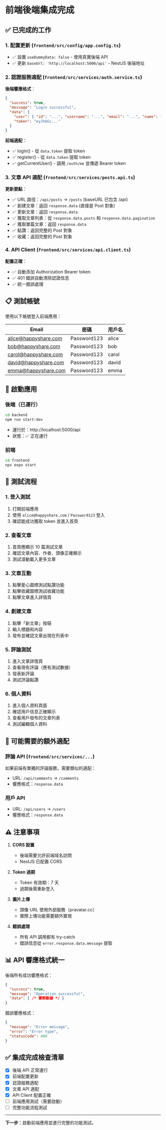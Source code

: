 # 前端後端集成完成

## ✅ 已完成的工作

### 1. 配置更新 (`frontend/src/config/app.config.ts`)
- ✅ 設置 `useDummyData: false` - 使用真實後端 API
- ✅ 更新 `baseUrl: 'http://localhost:5000/api'` - NestJS 後端地址

### 2. 認證服務適配 (`frontend/src/services/auth.service.ts`)
**後端響應格式**：
```json
{
  "success": true,
  "message": "Login successful",
  "data": {
    "user": { "id": "...", "username": "...", "email": "...", "name": "...", "avatar": "..." },
    "token": "eyJhbGc..."
  }
}
```

**前端適配**：
- ✅ login() - 從 `data.token` 提取 token
- ✅ register() - 從 `data.token` 提取 token  
- ✅ getCurrentUser() - 調用 `/auth/me` 並傳遞 Bearer token

### 3. 文章 API 適配 (`frontend/src/services/posts.api.ts`)
**更新要點**：
- ✅ URL 路徑：`/api/posts` → `/posts` (baseURL 已包含 /api)
- ✅ 創建文章：返回 `response.data` (直接是 Post 對象)
- ✅ 更新文章：返回 `response.data`
- ✅ 獲取文章列表：從 `response.data.posts` 和 `response.data.pagination`
- ✅ 獲取單篇文章：返回 `response.data`
- ✅ 點讚：返回完整的 Post 對象
- ✅ 收藏：返回完整的 Post 對象

### 4. API Client (`frontend/src/services/api.client.ts`)
**配置正確**：
- ✅ 自動添加 Authorization Bearer token
- ✅ 401 錯誤自動清除認證信息
- ✅ 統一錯誤處理

## 📋 測試帳號

使用以下帳號登入前端應用：

| Email | 密碼 | 用戶名 |
|-------|------|--------|
| alice@happyshare.com | Password123 | alice |
| bob@happyshare.com | Password123 | bob |
| carol@happyshare.com | Password123 | carol |
| david@happyshare.com | Password123 | david |
| emma@happyshare.com | Password123 | emma |

## 🚀 啟動應用

### 後端（已運行）
```bash
cd backend
npm run start:dev
```
- 運行於：http://localhost:5000/api
- 狀態：✅ 正在運行

### 前端
```bash
cd frontend
npx expo start
```

## 🧪 測試流程

### 1. 登入測試
1. 打開前端應用
2. 使用 `alice@happyshare.com` / `Password123` 登入
3. 確認能成功獲取 token 並進入首頁

### 2. 查看文章
1. 首頁應顯示 10 篇測試文章
2. 確認文章內容、作者、頭像正確顯示
3. 測試滾動載入更多文章

### 3. 文章互動
1. 點擊愛心圖標測試點讚功能
2. 點擊收藏圖標測試收藏功能
3. 點擊文章進入詳情頁

### 4. 創建文章
1. 點擊「新文章」按鈕
2. 輸入標題和內容
3. 發布並確認文章出現在列表中

### 5. 評論測試
1. 進入文章詳情頁
2. 查看現有評論（應有測試數據）
3. 發表新評論
4. 測試評論點讚

### 6. 個人資料
1. 進入個人資料頁面
2. 確認用戶信息正確顯示
3. 查看用戶發布的文章列表
4. 測試編輯個人資料

## 🔧 可能需要的額外適配

### 評論 API (`frontend/src/services/...`)
如果前端有單獨的評論服務，需要類似的適配：
- URL: `/api/comments` → `/comments`
- 響應格式：`response.data`

### 用戶 API
- URL: `/api/users` → `/users`
- 響應格式：`response.data`

## ⚠️ 注意事項

1. **CORS 設置**
   - 後端需要允許前端域名訪問
   - NestJS 已配置 CORS

2. **Token 過期**
   - Token 有效期：7 天
   - 過期後需重新登入

3. **圖片上傳**
   - 頭像 URL 使用外部服務（pravatar.cc）
   - 實際上傳功能需要額外實現

4. **錯誤處理**
   - 所有 API 調用都有 try-catch
   - 錯誤信息從 `error.response.data.message` 提取

## 📊 API 響應格式統一

後端所有成功響應格式：
```json
{
  "success": true,
  "message": "Operation successful",
  "data": { /* 實際數據 */ }
}
```

錯誤響應格式：
```json
{
  "message": "Error message",
  "error": "Error type",
  "statusCode": 400
}
```

## ✅ 集成完成檢查清單

- [x] 後端 API 正常運行
- [x] 前端配置更新
- [x] 認證服務適配
- [x] 文章 API 適配
- [x] API Client 配置正確
- [ ] 前端應用測試（需要啟動）
- [ ] 完整功能流程測試

---

**下一步**：啟動前端應用並進行完整的功能測試。
